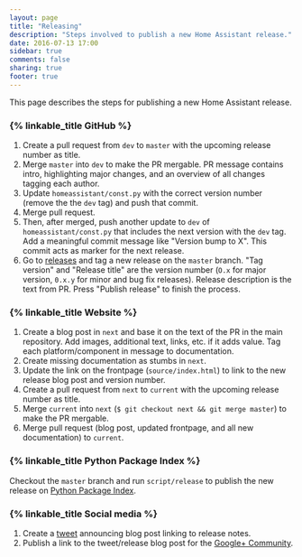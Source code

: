 ```yaml
---
layout: page
title: "Releasing"
description: "Steps involved to publish a new Home Assistant release."
date: 2016-07-13 17:00
sidebar: true
comments: false
sharing: true
footer: true
---
```


This page describes the steps for publishing a new Home Assistant release.

### {% linkable_title GitHub %}

1. Create a pull request from `dev` to `master` with the upcoming release number as title.
2. Merge `master` into `dev` to make the PR mergable. PR message contains intro, highlighting major changes, and an overview of all changes tagging each author.
3. Update `homeassistant/const.py` with the correct version number (remove the the `dev` tag) and push that commit.
4. Merge pull request.
5. Then, after merged, push another update to `dev` of `homeassistant/const.py` that includes the next version with the `dev` tag. Add a meaningful commit message like "Version bump to X". This commit acts as marker for the next release.
6. Go to [releases](https://github.com/home-assistant/home-assistant/releases) and tag a new release on the `master` branch. "Tag version" and "Release title" are the version number (`O.x` for major version, `0.x.y` for minor and bug fix releases). Release description is the text from PR. Press "Publish release" to finish the process.

### {% linkable_title Website %}

1. Create a blog post in `next` and base it on the text of the PR in the main repository. Add images, additional text, links, etc. if it adds value. Tag each platform/component in message to documentation.
2. Create missing documentation as stumbs in `next`.
3. Update the link on the frontpage (`source/index.html`) to link to the new release blog post and version number.
4. Create a pull request from `next` to `current` with the upcoming release number as title.
5. Merge `current` into `next` (`$ git checkout next && git merge master`) to make the PR mergable.
6. Merge pull request (blog post, updated frontpage, and all new documentation) to `current`.

### {% linkable_title Python Package Index %}

Checkout the `master` branch and run `script/release` to publish the new release on [Python Package Index](https://pypi.python.org).

### {% linkable_title Social media %}

1. Create a [tweet](https://twitter.com/home_assistant) announcing blog post linking to release notes.
2. Publish a link to the tweet/release blog post for the [Google+ Community](https://plus.google.com/b/110560654828510104551/communities/106562234893511202708).

